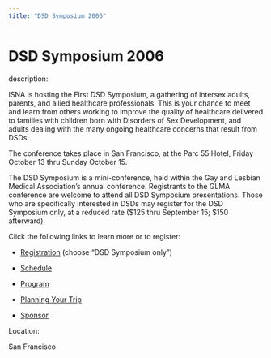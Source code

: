 ```yaml
---
title: "DSD Symposium 2006"
---
```


# DSD Symposium 2006

  
description:  
  


ISNA is hosting the First DSD Symposium, a gathering of intersex adults, parents, and allied healthcare professionals. This is your chance to meet and learn from others working to improve the quality of healthcare delivered to families with children born with Disorders of Sex Development, and adults dealing with the many ongoing healthcare concerns that result from DSDs.

  
  


The conference takes place in San Francisco, at the Parc 55 Hotel, Friday October 13 thru Sunday October 15.

  
  


The DSD Symposium is a mini-conference, held within the Gay and Lesbian Medical Association’s annual conference. Registrants to the GLMA conference are welcome to attend all DSD Symposium presentations. Those who are specifically interested in DSDs may register for the DSD Symposium only, at a reduced rate ($125 thru September 15; $150 afterward).

  
  


Click the following links to learn more or to register:

  
  
  


  


  * [Registration][1] (choose &#8220;DSD Symposium only&#8221;)
  


  * [Schedule][2]
  


  * [Program][3]
  


  * [Planning Your Trip][4]
  


  * [Sponsor][5]
  


  
  
  


  


  
Location:  
  
San Francisco

 [1]: http://www.rdlent.com/index.cfm?fuseaction=register&location_id=92
 [2]: /dsdsymposium2006/schedule
 [3]: /dsdsymposium2006/program
 [4]: /dsdsymposium2006/travel
 [5]: /dsdsymposium2006/sponsor